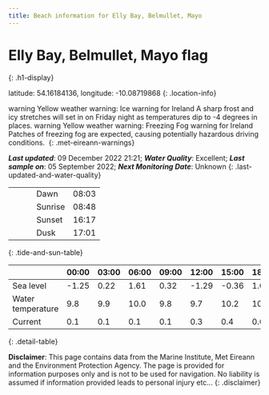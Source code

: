 ```yaml
---
title: Beach information for Elly Bay, Belmullet, Mayo
---
```

# Elly Bay, Belmullet, Mayo <span class="material-icons blue-flag" alt="This a Blue Flag beach">flag</span>
{: .h1-display}

latitude: 54.16184136, longitude: -10.08719868
{: .location-info}

<span class="material-icons yellow-warning">warning</span>&nbsp;Yellow weather warning: Ice warning for Ireland A sharp frost and icy stretches will set in on Friday night as temperatures dip to -4 degrees in places.&nbsp;<span class="material-icons yellow-warning">warning</span>&nbsp;Yellow weather warning: Freezing Fog warning for Ireland Patches of freezing fog are expected, causing potentially hazardous driving conditions.&nbsp;
{: .met-eireann-warnings}

___Last updated___: 09 December 2022 21:21; ___Water Quality___: Excellent;
___Last sample on___: 05 September 2022; ___Next Monitoring Date___: Unknown
{: .last-updated-and-water-quality}

|   |   |   |   |   |
|---|---|---|---|---|
|   |   |   | Dawn  | 08:03 |
|   |   |   | Sunrise  | 08:48 |
|   |   |   | Sunset  | 16:17 |
|   |   |   | Dusk  | 17:01 |
{: .tide-and-sun-table}

<div></div>

| | 00:00 | 03:00 | 06:00 | 09:00 | 12:00 | 15:00 | 18:00 | 21:00 |
|---|---|---|---|---|---|---|---|---|
| Sea level | -1.25 | 0.22 | 1.61 | 0.32| -1.29 | -0.36 | 1.09 | 0.25 |
| Water temperature | 9.8 | 9.9 | 10.0 | 9.8 | 9.7 | 10.2 | 10.3 | 10.0 |
| Current | 0.1 | 0.1 | 0.1 | 0.1 | 0.3| 0.4 | 0.0 | 0.4 |
{: .detail-table}

__Disclaimer__: This page contains data from the Marine Institute,
Met Eireann and the Environment Protection Agency. The page is provided for
information purposes only and is not to be used for navigation. No liability
is assumed if information provided leads to personal injury etc...
{: .disclaimer}